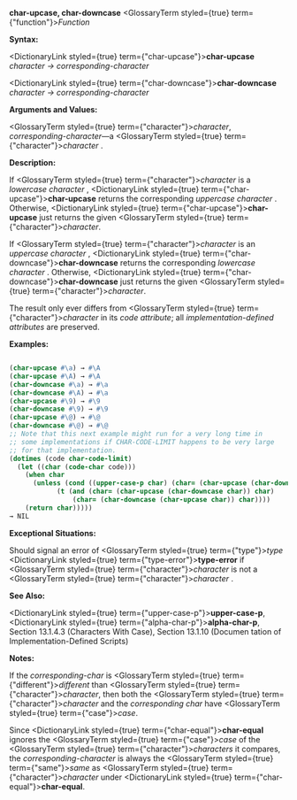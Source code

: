 **char-upcase, char-downcase** <GlossaryTerm styled={true} term={"function"}><i>Function</i></GlossaryTerm> 



**Syntax:** 



<DictionaryLink styled={true} term={"char-upcase"}><b>char-upcase</b></DictionaryLink> *character → corresponding-character* 



<DictionaryLink styled={true} term={"char-downcase"}><b>char-downcase</b></DictionaryLink> *character → corresponding-character* 



**Arguments and Values:** 



<GlossaryTerm styled={true} term={"character"}><i>character</i></GlossaryTerm>, *corresponding-character*—a <GlossaryTerm styled={true} term={"character"}><i>character</i></GlossaryTerm> . 



**Description:** 



If <GlossaryTerm styled={true} term={"character"}><i>character</i></GlossaryTerm> is a *lowercase character* , <DictionaryLink styled={true} term={"char-upcase"}><b>char-upcase</b></DictionaryLink> returns the corresponding *uppercase character* . Otherwise, <DictionaryLink styled={true} term={"char-upcase"}><b>char-upcase</b></DictionaryLink> just returns the given <GlossaryTerm styled={true} term={"character"}><i>character</i></GlossaryTerm>. 



If <GlossaryTerm styled={true} term={"character"}><i>character</i></GlossaryTerm> is an *uppercase character* , <DictionaryLink styled={true} term={"char-downcase"}><b>char-downcase</b></DictionaryLink> returns the corresponding *lowercase character* . Otherwise, <DictionaryLink styled={true} term={"char-downcase"}><b>char-downcase</b></DictionaryLink> just returns the given <GlossaryTerm styled={true} term={"character"}><i>character</i></GlossaryTerm>. 



The result only ever differs from <GlossaryTerm styled={true} term={"character"}><i>character</i></GlossaryTerm> in its *code attribute*; all *implementation-defined attributes* are preserved. 



**Examples:**
```lisp

(char-upcase #\a) → #\A 
(char-upcase #\A) → #\A 
(char-downcase #\a) → #\a 
(char-downcase #\A) → #\a 
(char-upcase #\9) → #\9 
(char-downcase #\9) → #\9 
(char-upcase #\@) → #\@ 
(char-downcase #\@) → #\@ 
;; Note that this next example might run for a very long time in 
;; some implementations if CHAR-CODE-LIMIT happens to be very large 
;; for that implementation. 
(dotimes (code char-code-limit) 
  (let ((char (code-char code))) 
    (when char 
      (unless (cond ((upper-case-p char) (char= (char-upcase (char-downcase char)) char)) ((lower-case-p char) (char= (char-downcase (char-upcase char)) char)) 
		    (t (and (char= (char-upcase (char-downcase char)) char) 
			    (char= (char-downcase (char-upcase char)) char)))) 
	(return char))))) 
→ NIL 

```
**Exceptional Situations:** 



Should signal an error of <GlossaryTerm styled={true} term={"type"}><i>type</i></GlossaryTerm> <DictionaryLink styled={true} term={"type-error"}><b>type-error</b></DictionaryLink> if <GlossaryTerm styled={true} term={"character"}><i>character</i></GlossaryTerm> is not a <GlossaryTerm styled={true} term={"character"}><i>character</i></GlossaryTerm> . 







 



 



**See Also:** 



<DictionaryLink styled={true} term={"upper-case-p"}><b>upper-case-p</b></DictionaryLink>, <DictionaryLink styled={true} term={"alpha-char-p"}><b>alpha-char-p</b></DictionaryLink>, Section 13.1.4.3 (Characters With Case), Section 13.1.10 (Documen tation of Implementation-Defined Scripts) 



**Notes:** 



If the *corresponding-char* is <GlossaryTerm styled={true} term={"different"}><i>different</i></GlossaryTerm> than <GlossaryTerm styled={true} term={"character"}><i>character</i></GlossaryTerm>, then both the <GlossaryTerm styled={true} term={"character"}><i>character</i></GlossaryTerm> and the *corresponding char* have <GlossaryTerm styled={true} term={"case"}><i>case</i></GlossaryTerm>. 



Since <DictionaryLink styled={true} term={"char-equal"}><b>char-equal</b></DictionaryLink> ignores the <GlossaryTerm styled={true} term={"case"}><i>case</i></GlossaryTerm> of the <GlossaryTerm styled={true} term={"character"}><i>characters</i></GlossaryTerm> it compares, the *corresponding-character* is always the <GlossaryTerm styled={true} term={"same"}><i>same</i></GlossaryTerm> as <GlossaryTerm styled={true} term={"character"}><i>character</i></GlossaryTerm> under <DictionaryLink styled={true} term={"char-equal"}><b>char-equal</b></DictionaryLink>. 



